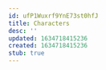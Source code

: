 ```yaml
---
id: ufP1Wuxrf9YnE73st0hfJ
title: Characters
desc: ''
updated: 1634718415236
created: 1634718415236
stub: true
---
```


